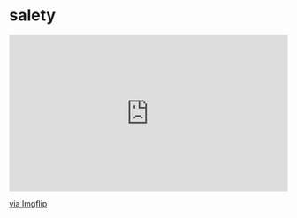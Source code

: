 # salety

<a style="width:360px;max-width:100%;"><div style="height:0;padding-bottom:56.11%;position:relative;"><iframe width="360" height="202" style="position:absolute;top:0;left:0;width:100%;height:100%;" frameBorder="0" src="https://imgflip.com/embed/3xu13l"></iframe></div><p><a href="https://imgflip.com/gif/3xu13l">via Imgflip</a></p></a>
